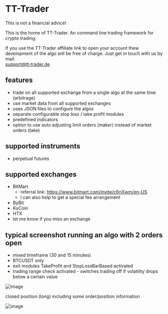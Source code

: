 # TT-Trader
This is not a financial advice!


This is the home of TT-Trader. An command line trading framework for crypto trading. 

If you use the TT-Trader affiliate link to open your account thew development of the  algo will be free of charge. Just get in touch with us by mail: 	
support@tt-trader.de


## features
- trade on all supported exchange from a single algo at the same time (arbitrage)
- use market data from all supported exchanges
- uses JSON files to configure the algos
- separate configurable stop loss / take profit modules
- predefined indicators
- option to use auto adjusting limit orders (maker) instead of market orders (take)


## supported instruments
- perpetual futures


## supported exchanges
- BitMart
  - referral link: https://www.bitmart.com/invite/c6nXwm/en-US
  - I can also help to get a special fee arrangement
- ByBit
- KuCoin
- HTX
- let me know if you miss an exchange


## typical screenshot running an algo with 2 orders open
- mixed timeframe (30 and 15 minutes)
- BTCUSDT only
- exit modules TakeProfit and StopLossBarBased activated
- trading range check activated - switches trading off if volatility drops below a certain value

![image](https://github.com/user-attachments/assets/8a63876d-983a-4c16-8f88-725c64b73b6d)


closed position (long) including some order/position information

![image](https://github.com/user-attachments/assets/c1b7738d-8b52-4653-a9c8-98d8ebd1dfc0)

